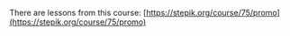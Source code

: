 There are lessons from this course: [https://stepik.org/course/75/promo](https://stepik.org/course/75/promo)